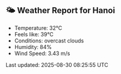 <!-- WEATHER-START -->
## 🌤 Weather Report for Hanoi

- Temperature: 32°C
- Feels like: 39°C
- Conditions: overcast clouds
- Humidity: 84%
- Wind Speed: 3.43 m/s

Last updated: 2025-08-30 08:25:55 UTC
<!-- WEATHER-END -->
